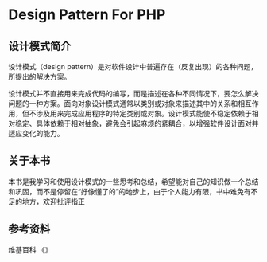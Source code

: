 # Design Pattern For PHP


## 设计模式简介

设计模式（design pattern）是对软件设计中普遍存在（反复出现）的各种问题，所提出的解决方案。

设计模式并不直接用来完成代码的编写，而是描述在各种不同情况下，要怎么解决问题的一种方案。面向对象设计模式通常以类别或对象来描述其中的关系和相互作用，但不涉及用来完成应用程序的特定类别或对象。设计模式能使不稳定依赖于相对稳定、具体依赖于相对抽象，避免会引起麻烦的紧耦合，以增强软件设计面对并适应变化的能力。

## 关于本书

本书是我学习和使用设计模式的一些思考和总结，希望能对自己的知识做一个总结和巩固，而不是停留在“好像懂了的”的地步上，由于个人能力有限，书中难免有不足的地方，欢迎批评指正

## 参考资料

维基百科
《》